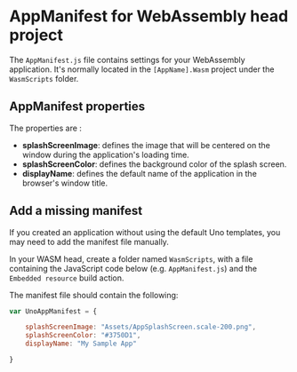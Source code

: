 # AppManifest for WebAssembly head project

The `AppManifest.js` file contains settings for your WebAssembly application. It's normally located in the `[AppName].Wasm` project under the `WasmScripts` folder.

## AppManifest properties

The properties are :
* **splashScreenImage**: defines the image that will be centered on the window during the application's loading time.
* **splashScreenColor**: defines the background color of the splash screen.
* **displayName**: defines the default name of the application in the browser's window title.

## Add a missing manifest

If you created an application without using the default Uno templates, you may need to add the manifest file manually.

In your WASM head, create a folder named `WasmScripts`, with a file containing the JavaScript code below
(e.g. `AppManifest.js`) and the `Embedded resource` build action.

The manifest file should contain the following:

```javascript
var UnoAppManifest = {

    splashScreenImage: "Assets/AppSplashScreen.scale-200.png",
    splashScreenColor: "#3750D1",
    displayName: "My Sample App"

}
```